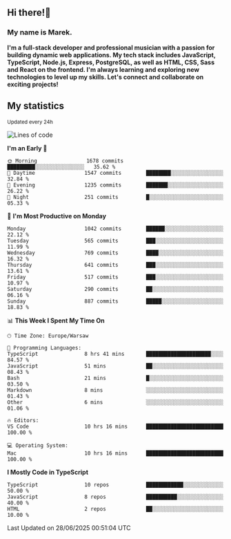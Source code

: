 ## Hi there!👋 ##
### My name is Marek. ###

**I'm a full-stack developer and professional musician with a passion for building dynamic web applications. My tech stack includes JavaScript, TypeScript, Node.js, Express, PostgreSQL, as well as HTML, CSS, Sass and React on the frontend. I'm always learning and exploring new technologies to level up my skills. Let's connect and collaborate on exciting projects!**

## My statistics ##
<sub>Updated every 24h</sub>
<!--START_SECTION:waka-->
![Lines of code](https://img.shields.io/badge/From%20Hello%20World%20I%27ve%20Written-545.1%20thousand%20lines%20of%20code-blue)

**I'm an Early 🐤** 

```text
🌞 Morning                1678 commits        █████████░░░░░░░░░░░░░░░░   35.62 % 
🌆 Daytime                1547 commits        ████████░░░░░░░░░░░░░░░░░   32.84 % 
🌃 Evening                1235 commits        ███████░░░░░░░░░░░░░░░░░░   26.22 % 
🌙 Night                  251 commits         █░░░░░░░░░░░░░░░░░░░░░░░░   05.33 % 
```
📅 **I'm Most Productive on Monday** 

```text
Monday                   1042 commits        ██████░░░░░░░░░░░░░░░░░░░   22.12 % 
Tuesday                  565 commits         ███░░░░░░░░░░░░░░░░░░░░░░   11.99 % 
Wednesday                769 commits         ████░░░░░░░░░░░░░░░░░░░░░   16.32 % 
Thursday                 641 commits         ███░░░░░░░░░░░░░░░░░░░░░░   13.61 % 
Friday                   517 commits         ███░░░░░░░░░░░░░░░░░░░░░░   10.97 % 
Saturday                 290 commits         ██░░░░░░░░░░░░░░░░░░░░░░░   06.16 % 
Sunday                   887 commits         █████░░░░░░░░░░░░░░░░░░░░   18.83 % 
```


📊 **This Week I Spent My Time On** 

```text
🕑︎ Time Zone: Europe/Warsaw

💬 Programming Languages: 
TypeScript               8 hrs 41 mins       █████████████████████░░░░   84.57 % 
JavaScript               51 mins             ██░░░░░░░░░░░░░░░░░░░░░░░   08.43 % 
Bash                     21 mins             █░░░░░░░░░░░░░░░░░░░░░░░░   03.50 % 
Markdown                 8 mins              ░░░░░░░░░░░░░░░░░░░░░░░░░   01.43 % 
Other                    6 mins              ░░░░░░░░░░░░░░░░░░░░░░░░░   01.06 % 

🔥 Editors: 
VS Code                  10 hrs 16 mins      █████████████████████████   100.00 % 

💻 Operating System: 
Mac                      10 hrs 16 mins      █████████████████████████   100.00 % 
```

**I Mostly Code in TypeScript** 

```text
TypeScript               10 repos            ████████████░░░░░░░░░░░░░   50.00 % 
JavaScript               8 repos             ██████████░░░░░░░░░░░░░░░   40.00 % 
HTML                     2 repos             ██░░░░░░░░░░░░░░░░░░░░░░░   10.00 % 
```




 Last Updated on 28/06/2025 00:51:04 UTC
<!--END_SECTION:waka-->

<!--
**MarekSax/MarekSax** is a ✨ _special_ ✨ repository because its `README.md` (this file) appears on your GitHub profile.

Here are some ideas to get you started:

- 🔭 I’m currently working on ...
- 🌱 I’m currently learning ...
- 👯 I’m looking to collaborate on ...
- 🤔 I’m looking for help with ...
- 💬 Ask me about ...
- 📫 How to reach me: ...
- 😄 Pronouns: ...
- ⚡ Fun fact: ...
-->
